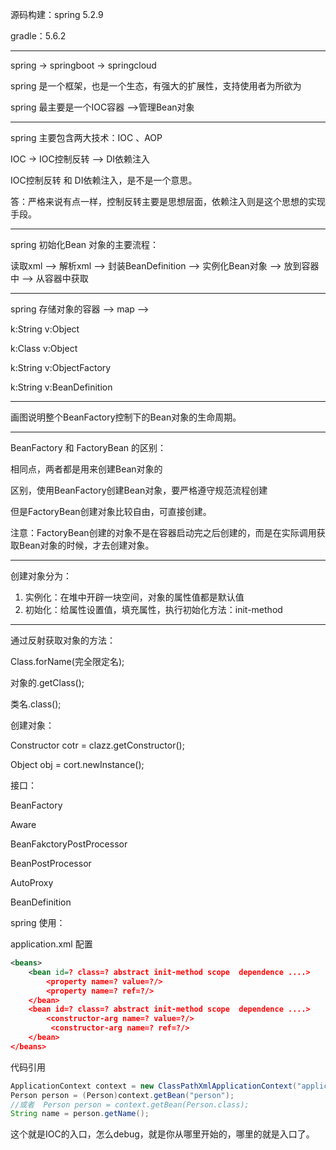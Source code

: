 源码构建：spring 5.2.9 

gradle：5.6.2

---

spring   ->  springboot  ->  springcloud

spring 是一个框架，也是一个生态，有强大的扩展性，支持使用者为所欲为

spring 最主要是一个IOC容器 -->管理Bean对象

---

spring 主要包含两大技术：IOC 、AOP

IOC  -> IOC控制反转 --> DI依赖注入

IOC控制反转 和  DI依赖注入，是不是一个意思。

答：严格来说有点一样，控制反转主要是思想层面，依赖注入则是这个思想的实现手段。

---

spring 初始化Bean 对象的主要流程：

读取xml -->  解析xml --> 封装BeanDefinition -->  实例化Bean对象 --> 放到容器中 --> 从容器中获取

---

spring 存储对象的容器  -->  map  --> 

k:String  v:Object

k:Class  v:Object

k:String  v:ObjectFactory

k:String  v:BeanDefinition

---

画图说明整个BeanFactory控制下的Bean对象的生命周期。

---

BeanFactory  和 FactoryBean 的区别：

相同点，两者都是用来创建Bean对象的

区别，使用BeanFactory创建Bean对象，要严格遵守规范流程创建

但是FactoryBean创建对象比较自由，可直接创建。

注意：FactoryBean创建的对象不是在容器启动完之后创建的，而是在实际调用获取Bean对象的时候，才去创建对象。

---

创建对象分为：

1. 实例化：在堆中开辟一块空间，对象的属性值都是默认值
2. 初始化：给属性设置值，填充属性，执行初始化方法：init-method

---

通过反射获取对象的方法：

Class.forName(完全限定名);

对象的.getClass();

类名.class();

创建对象：

Constructor cotr = clazz.getConstructor();

Object obj = cort.newInstance();







接口：

BeanFactory

Aware

BeanFakctoryPostProcessor

BeanPostProcessor

AutoProxy

BeanDefinition





spring 使用：

application.xml 配置

```xml
<beans>
	<bean id=? class=? abstract init-method scope  dependence ....>
        <property name=? value=?/>
        <property name=? ref=?/>
    </bean>
 	<bean id=? class=? abstract init-method scope  dependence ....>
		<constructor-arg name=? value=?/>
         <constructor-arg name=? ref=?/>
    </bean>   
</beans>
```

代码引用

```java
ApplicationContext context = new ClassPathXmlApplicationContext("application.xml");
Person person = (Person)context.getBean("person");
//或者  Person person = context.getBean(Person.class);
String name = person.getName();
```

这个就是IOC的入口，怎么debug，就是你从哪里开始的，哪里的就是入口了。



